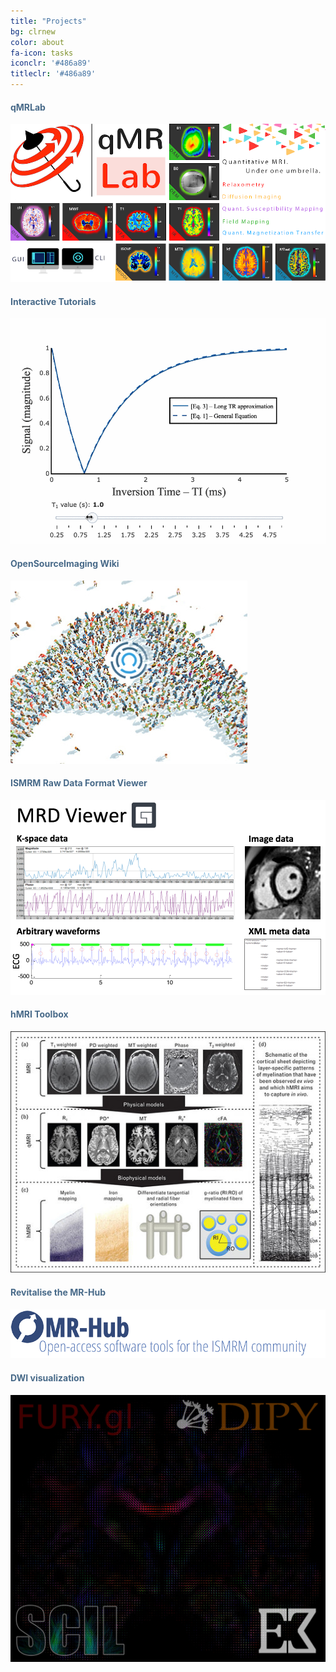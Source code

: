 ```yaml
---
title: "Projects"
bg: clrnew
color: about
fa-icon: tasks
iconclr: '#486a89'
titleclr: '#486a89'
---
```


<div class="row">
  
  <div class="col s6">
     <h4 style="color: #486a89; text-align: left"> qMRLab </h4>
    <a href="https://github.com/mrathon/idea-pitches/issues/1" target="blank"><img src="img/projects/qmrlab.png"/></a>
   
  </div>
  <div class="col s6">
    <h4 style="color: #486a89; text-align: left"> Interactive Tutorials </h4>
    <a href="https://github.com/mrathon/idea-pitches/issues/2" target="blank"><img src="img/projects/inttut.gif"/></a>
  </div>
  
</div>

<div class="row">
<div class="col s6">
    <h4 style="color: #486a89; text-align: left"> OpenSourceImaging Wiki </h4>
    <a href="https://github.com/mrathon/idea-pitches/issues/3" target="blank"><img src="img/projects/osi.jpg"/></a>
    
</div>
<div class="col s6">
    <h4 style="color: #486a89; text-align: left"> ISMRM Raw Data Format Viewer </h4>
    <a href="https://github.com/mrathon/idea-pitches/issues/4" target="blank"><img src="img/projects/ismrmrd.png"/></a>
    
</div>

</div>


<div class="row">
  
  <div class="col s6">
     <h4 style="color: #486a89; text-align: left"> hMRI Toolbox </h4>
    <a href="https://github.com/mrathon/idea-pitches/issues/5" target="blank"><img src="img/projects/hmri.jpg"/></a>
   
   <div class="col s6">
     <h4 style="color: #486a89; text-align: left"> Revitalise the MR-Hub </h4>
    <a href="https://github.com/mrathon/idea-pitches/issues/6" target="blank"><img src="img/projects/mrhub.png"/></a>

</div>

<div class="row">
  
  <div class="col s6">
     <h4 style="color: #486a89; text-align: left"> DWI visualization </h4>
    <a href="https://github.com/mrathon/idea-pitches/issues/7" target="blank"><img src="img/projects/dwi.jpg"/></a>

</div>